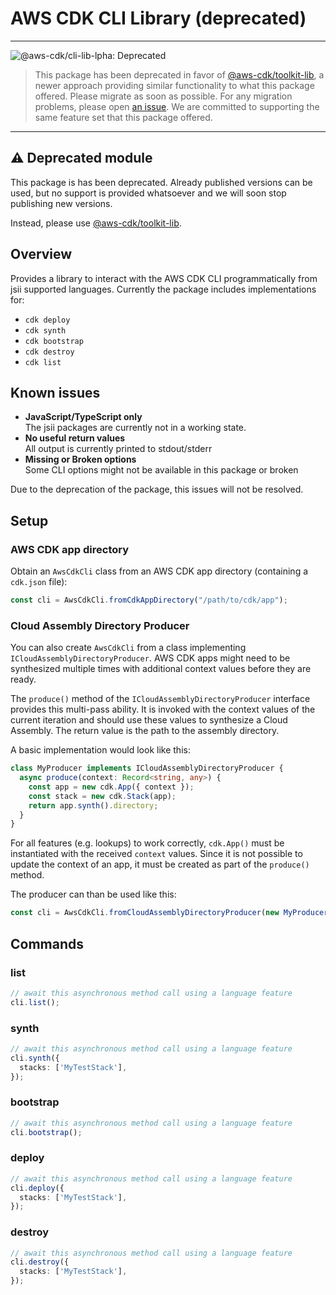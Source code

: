 # AWS CDK CLI Library (deprecated)

<!--BEGIN STABILITY BANNER-->

---

![@aws-cdk/cli-lib-lpha: Deprecated](https://img.shields.io/badge/@aws--cdk/cli--lib--alpha-deprectated-red.svg?style=for-the-badge)

> This package has been deprecated in favor of [@aws-cdk/toolkit-lib](https://github.com/aws/aws-cdk-cli/issues/155),
> a newer approach providing similar functionality to what this package offered.
> Please migrate as soon as possible.
> For any migration problems, please open [an issue](https://github.com/aws/aws-cdk-cli/issues/new/choose).
> We are committed to supporting the same feature set that this package offered.

---

<!--END STABILITY BANNER-->

## ⚠️ Deprecated module

This package is has been deprecated.
Already published versions can be used, but no support is provided whatsoever and we will soon stop publishing new versions.

Instead, please use [@aws-cdk/toolkit-lib](https://github.com/aws/aws-cdk-cli/issues/155).

## Overview

Provides a library to interact with the AWS CDK CLI programmatically from jsii supported languages.
Currently the package includes implementations for:

- `cdk deploy`
- `cdk synth`
- `cdk bootstrap`
- `cdk destroy`
- `cdk list`

## Known issues

- **JavaScript/TypeScript only**\
  The jsii packages are currently not in a working state.
- **No useful return values**\
  All output is currently printed to stdout/stderr
- **Missing or Broken options**\
  Some CLI options might not be available in this package or broken

Due to the deprecation of the package, this issues will not be resolved.

## Setup

### AWS CDK app directory

Obtain an `AwsCdkCli` class from an AWS CDK app directory (containing a `cdk.json` file):

```ts fixture=imports
const cli = AwsCdkCli.fromCdkAppDirectory("/path/to/cdk/app");
```

### Cloud Assembly Directory Producer

You can also create `AwsCdkCli` from a class implementing `ICloudAssemblyDirectoryProducer`.
AWS CDK apps might need to be synthesized multiple times with additional context values before they are ready.

The `produce()` method of the `ICloudAssemblyDirectoryProducer` interface provides this multi-pass ability.
It is invoked with the context values of the current iteration and should use these values to synthesize a Cloud Assembly.
The return value is the path to the assembly directory.

A basic implementation would look like this:

```ts fixture=imports
class MyProducer implements ICloudAssemblyDirectoryProducer {
  async produce(context: Record<string, any>) {
    const app = new cdk.App({ context });
    const stack = new cdk.Stack(app);
    return app.synth().directory;
  }
}
```

For all features (e.g. lookups) to work correctly, `cdk.App()` must be instantiated with the received `context` values.
Since it is not possible to update the context of an app, it must be created as part of the `produce()` method.

The producer can than be used like this:

```ts fixture=producer
const cli = AwsCdkCli.fromCloudAssemblyDirectoryProducer(new MyProducer());
```

## Commands

### list

```ts
// await this asynchronous method call using a language feature
cli.list();
```

### synth

```ts
// await this asynchronous method call using a language feature
cli.synth({
  stacks: ['MyTestStack'],
});
```

### bootstrap

```ts
// await this asynchronous method call using a language feature
cli.bootstrap();
```

### deploy

```ts
// await this asynchronous method call using a language feature
cli.deploy({
  stacks: ['MyTestStack'],
});
```

### destroy

```ts
// await this asynchronous method call using a language feature
cli.destroy({
  stacks: ['MyTestStack'],
});
```
